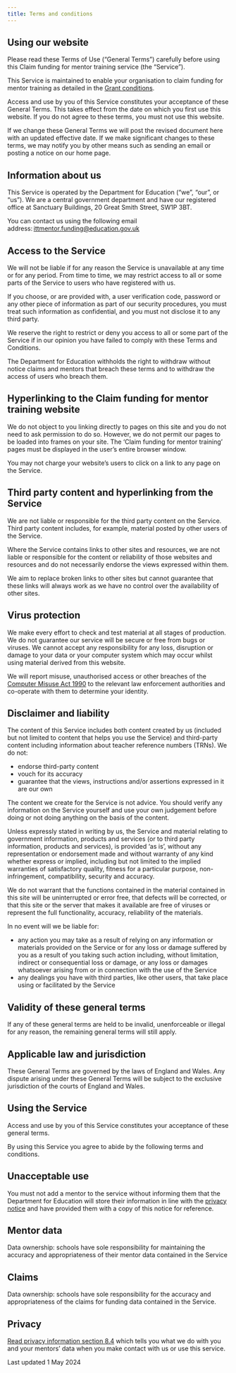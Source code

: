 ```yaml
---
title: Terms and conditions
---
```


## Using our website

Please read these Terms of Use (“General Terms”) carefully before using this Claim funding for mentor training service (the “Service”).

This Service is maintained to enable your organisation to claim funding for mentor training as detailed in the [Grant conditions](/grant-conditions).

Access and use by you of this Service constitutes your acceptance of these General Terms. This takes effect from the date on which you first use this website. If you do not agree to these terms, you must not use this website.

If we change these General Terms we will post the revised document here with an updated effective date. If we make significant changes to these terms, we may notify you by other means such as sending an email or posting a notice on our home page.

## Information about us

This Service is operated by the Department for Education (“we”, “our”, or “us”). We are a central government department and have our registered office at Sanctuary Buildings, 20 Great Smith Street, SW1P 3BT.

You can contact us using the following email address: <ittmentor.funding@education.gov.uk>

## Access to the Service

We will not be liable if for any reason the Service is unavailable at any time or for any period. From time to time, we may restrict access to all or some parts of the Service to users who have registered with us.

If you choose, or are provided with, a user verification code, password or any other piece of information as part of our security procedures, you must treat such information as confidential, and you must not disclose it to any third party.

We reserve the right to restrict or deny you access to all or some part of the Service if in our opinion you have failed to comply with these Terms and Conditions.

The Department for Education withholds the right to withdraw without notice claims and mentors that breach these terms and to withdraw the access of users who breach them.

## Hyperlinking to the Claim funding for mentor training website

We do not object to you linking directly to pages on this site and you do not need to ask permission to do so. However, we do not permit our pages to be loaded into frames on your site. The ‘Claim funding for mentor training’ pages must be displayed in the user’s entire browser window.

You may not charge your website’s users to click on a link to any page on the Service.

## Third party content and hyperlinking from the Service

We are not liable or responsible for the third party content on the Service. Third party content includes, for example, material posted by other users of the Service.

Where the Service contains links to other sites and resources, we are not liable or responsible for the content or reliability of those websites and resources and do not necessarily endorse the views expressed within them.

We aim to replace broken links to other sites but cannot guarantee that these links will always work as we have no control over the availability of other sites.

## Virus protection

We make every effort to check and test material at all stages of production. We do not guarantee our service will be secure or free from bugs or viruses. We cannot accept any responsibility for any loss, disruption or damage to your data or your computer system which may occur whilst using material derived from this website.

We will report misuse, unauthorised access or other breaches of the [Computer Misuse Act 1990](https://www.legislation.gov.uk/ukpga/1990/18/contents) to the relevant law enforcement authorities and co-operate with them to determine your identity.

## Disclaimer and liability

The content of this Service includes both content created by us (included but not limited to content that helps you use the Service) and third-party content including information about teacher reference numbers (TRNs). We do not:

- endorse third-party content
- vouch for its accuracy
- guarantee that the views, instructions and/or assertions expressed in it are our own

The content we create for the Service is not advice. You should verify any information on the Service yourself and use your own judgement before doing or not doing anything on the basis of the content.

Unless expressly stated in writing by us, the Service and material relating to government information, products and services (or to third party information, products and services), is provided ‘as is’, without any representation or endorsement made and without warranty of any kind whether express or implied, including but not limited to the implied warranties of satisfactory quality, fitness for a particular purpose, non-infringement, compatibility, security and accuracy.

We do not warrant that the functions contained in the material contained in this site will be uninterrupted or error free, that defects will be corrected, or that this site or the server that makes it available are free of viruses or represent the full functionality, accuracy, reliability of the materials.

In no event will we be liable for:

- any action you may take as a result of relying on any information or materials provided on the Service or for any loss or damage suffered by you as a result of you taking such action including, without limitation, indirect or consequential loss or damage, or any loss or damages whatsoever arising from or in connection with the use of the Service
- any dealings you have with third parties, like other users, that take place using or facilitated by the Service

## Validity of these general terms

If any of these general terms are held to be invalid, unenforceable or illegal for any reason, the remaining general terms will still apply.

## Applicable law and jurisdiction

These General Terms are governed by the laws of England and Wales. Any dispute arising under these General Terms will be subject to the exclusive jurisdiction of the courts of England and Wales.

## Using the Service

Access and use by you of this Service constitutes your acceptance of these general terms.

By using this Service you agree to abide by the following terms and conditions.

## Unacceptable use

You must not add a mentor to the service without informing them that the Department for Education will store their information in line with the [privacy notice](/privacy) and have provided them with a copy of this notice for reference.

## Mentor data

Data ownership: schools have sole responsibility for maintaining the accuracy and appropriateness of their mentor data contained in the Service

## Claims

Data ownership: schools have sole responsibility for the accuracy and appropriateness of the claims for funding data contained in the Service.

## Privacy

[Read privacy information section 8.4](https://www.gov.uk/government/publications/privacy-information-education-providers-workforce-including-teachers/privacy-information-education-providers-workforce-including-teachers#using-your-data-to-maintain-a-list-of-teachers) which tells you what we do with you and your mentors’ data when you make contact with us or use this service.

Last updated 1 May 2024
